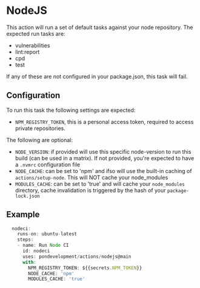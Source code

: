 # NodeJS

This action will run a set of default tasks against your node repository. The
expected run tasks are:

- vulnerabilities
- lint:report
- cpd
- test

If any of these are not configured in your package.json, this task will fail.

## Configuration

To run this task the following settings are expected:

- `NPM_REGISTRY_TOKEN`, this is a personal access token, required to access private repositories.

The following are optional:

- `NODE_VERSION`: if provided will use this specific node-version to run this
  build (can be used in a matrix). If not provided, you're expected to have a
  `.nvmrc` configuration file
- `NODE_CACHE`: can be set to 'npm' and ifso will use the built-in caching of
  `actions/setup-node`. This will NOT cache your node_modules
- `MODULES_CACHE`: can be set to 'true' and will cache your `node_modules`
  directory, cache invalidation is triggered by the hash of your
  `package-lock.json`

## Example

```javascript
  nodeci:
    runs-on: ubuntu-latest
    steps:
    - name: Run Node CI
      id: nodeci
      uses: pondevelopment/actions/nodejs@main
      with:
        NPM_REGISTRY_TOKEN: ${{secrets.NPM_TOKEN}}
        NODE_CACHE: 'npm'
        MODULES_CACHE: 'true'
```